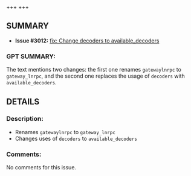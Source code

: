 +++
+++
## SUMMARY
- **Issue #3012:** [fix: Change decoders to available_decoders](https://github.com/fedimint/fedimint/pull/3012)

### GPT SUMMARY:
The text mentions two changes: the first one renames `gatewaylnrpc` to `gateway_lnrpc`, and the second one replaces the usage of `decoders` with `available_decoders`.

## DETAILS
### Description:
- Renames `gatewaylnrpc` to `gateway_lnrpc`
- Changes uses of `decoders` to `available_decoders`

### Comments:
No comments for this issue.

